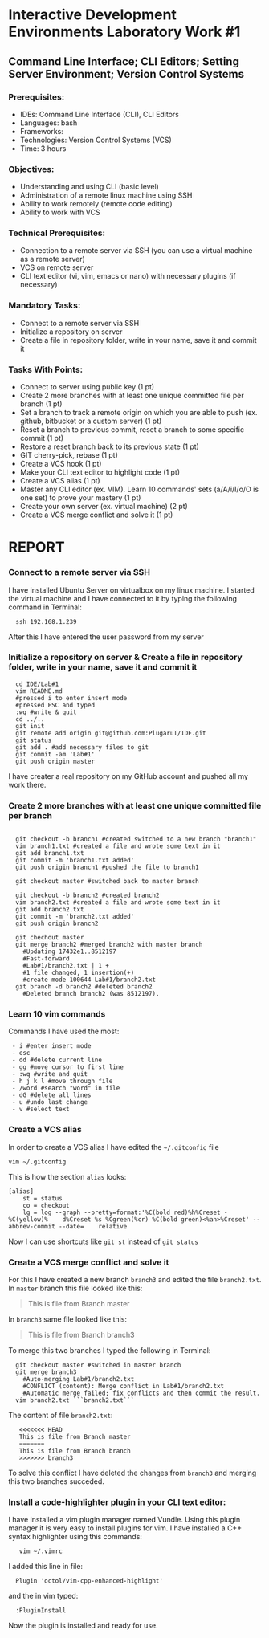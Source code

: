 # Interactive Development Environments Laboratory Work #1

## Command Line Interface; CLI Editors; Setting Server Environment; Version Control Systems

### Prerequisites:
  - IDEs: Command Line Interface (CLI), CLI Editors
  - Languages: bash
  - Frameworks:
  - Technologies: Version Control Systems (VCS)
  - Time: 3 hours

### Objectives:
  - Understanding and using CLI (basic level)
  - Administration of a remote linux machine using SSH
  - Ability to work remotely (remote code editing)
  - Ability to work with VCS

### Technical Prerequisites:
  - Connection to a remote server via SSH (you can use a virtual machine as a remote server)
  - VCS on remote server
  - CLI text editor (vi, vim, emacs or nano) with necessary plugins (if necessary)

### Mandatory Tasks:
  - Connect to a remote server via SSH
  - Initialize a repository on server
  - Create a file in repository folder, write in your name, save it and commit it

### Tasks With Points:
  - Connect to server using public key (1 pt)
  - Create 2 more branches with at least one unique committed file per branch (1 pt)
  - Set a branch to track a remote origin on which you are able to push (ex. github, bitbucket or a custom server) (1 pt)
  - Reset a branch to previous commit, reset a branch to some specific commit (1 pt)
  - Restore a reset branch back to its previous state (1 pt)
  - GIT cherry-pick, rebase (1 pt)
  - Create a VCS hook (1 pt)
  - Make your CLI text editor to highlight code (1 pt)
  - Create a VCS alias (1 pt)
  - Master any CLI editor (ex. VIM). Learn 10 commands' sets (a/A/i/I/o/O is one set) to prove your mastery (1 pt)
  - Create your own server (ex. virtual machine) (2 pt)
  - Create a VCS merge conflict and solve it (1 pt)

# REPORT

### Connect to a remote server via SSH

I have installed Ubuntu Server on virtualbox on my linux machine. I started the virtual machine and I have connected to it by typing the following command in Terminal:
```
  ssh 192.168.1.239
```
After this I have entered the user password from my server 
### Initialize a repository on server & Create a file in repository folder, write in your name, save it and commit it

```
  cd IDE/Lab#1
  vim README.md
  #pressed i to enter insert mode
  #pressed ESC and typed
  :wq #write & quit
  cd ../.. 
  git init
  git remote add origin git@github.com:PlugaruT/IDE.git
  git status
  git add . #add necessary files to git
  git commit -am 'Lab#1'
  git push origin master
```
I have creater a real repository on my GitHub account and pushed all my work there.

### Create 2 more branches with at least one unique committed file per branch

```

  git checkout -b branch1 #created switched to a new branch "branch1"
  vim branch1.txt #created a file and wrote some text in it
  git add branch1.txt
  git commit -m 'branch1.txt added' 
  git push origin branch1 #pushed the file to branch1

  git checkout master #switched back to master branch
 
  git checkout -b branch2 #created branch2
  vim branch2.txt #created a file and wrote some text in it
  git add branch2.txt
  git commit -m 'branch2.txt added'
  git push origin branch2
  
  git chechout master
  git merge branch2 #merged branch2 with master branch
    #Updating 17432e1..8512197
    #Fast-forward
    #Lab#1/branch2.txt | 1 +
    #1 file changed, 1 insertion(+)
    #create mode 100644 Lab#1/branch2.txt
  git branch -d branch2 #deleted branch2
    #Deleted branch branch2 (was 8512197).

```

### Learn 10 vim commands
Commands I have used the most:
```
 - i #enter insert mode
 - esc
 - dd #delete current line
 - gg #move cursor to first line
 - :wq #write and quit
 - h j k l #move through file
 - /word #search "word" in file
 - dG #delete all lines
 - u #undo last change
 - v #select text
```

### Create a VCS alias

In order to create a VCS alias I have edited the ```~/.gitconfig``` file
```
vim ~/.gitconfig
```
This is how the section ```alias``` looks:
```
[alias]
    st = status
    co = checkout
    lg = log --graph --pretty=format:'%C(bold red)%h%Creset -%C(yellow)%    d%Creset %s %Cgreen(%cr) %C(bold green)<%an>%Creset' --abbrev-commit --date=    relative
```
Now I can use shortcuts like ```git st``` instead of ```git status```

### Create a VCS merge conflict and solve it

For this I have created a new branch ```branch3``` and edited the file ```branch2.txt```. In ```master``` branch this file looked like this:
 
>This is file from Branch master

In ```branch3``` same file looked like this:

>This is file from Branch branch3

To merge this two branches I typed the following in Terminal:
```
  git checkout master #switched in master branch
  git merge branch3
    #Auto-merging Lab#1/branch2.txt
    #CONFLICT (content): Merge conflict in Lab#1/branch2.txt
    #Automatic merge failed; fix conflicts and then commit the result.
  vim branch2.txt ```branch2.txt``` 
```
The content of file ```branch2.txt```:
```
   <<<<<<< HEAD
   This is file from Branch master
   =======
   This is file from Branch branch
   >>>>>>> branch3
```
To solve this conflict I have deleted the changes from ```branch3``` and merging this two branches succeded.

### Install a code-highlighter plugin in your CLI text editor:

   I have installed a vim plugin manager named Vundle. Using this plugin manager it is very easy to install plugins for vim. I have installed a C++ syntax highlighter using this commands:
```
   vim ~/.vimrc 
```
I added this line in file:
```
  Plugin 'octol/vim-cpp-enhanced-highlight'
```
and the in vim typed:
```
  :PluginInstall
```
Now the plugin is installed and ready for use.


